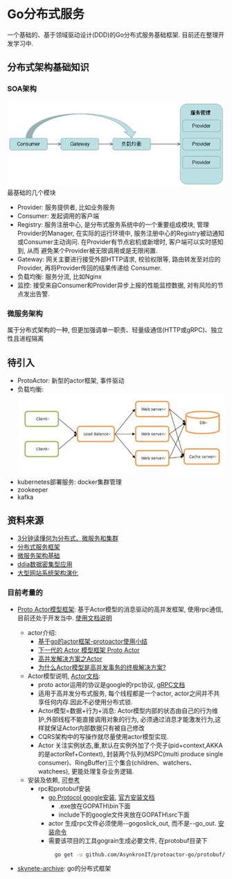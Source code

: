 # Go分布式服务

一个基础的、基于领域驱动设计(DDD)的Go分布式服务基础框架. 目前还在整理开发学习中.

## 分布式架构基础知识

### SOA架构

![](doc/picture/distributed%20frame/soa.png)
最基础的几个模块
- Provider: 服务提供者, 比如业务服务
- Consumer: 发起调用的客户端
- Registry: 服务注册中心, 是分布式服务系统中的一个重要组成模块, 管理Provider的Manager, 在实际的运行环境中,
服务注册中心的Registry被动通知或Consumer主动询问. 在Provider有节点宕机或新增时, 客户端可以实时感知到, 从而
避免某个Provider被无限调用或是无限闲置.
- Gateway: 网关主要进行接受外部HTTP请求, 校验权限等, 路由转发至对应的Provider, 再将Provider传回的结果传递给
Consumer.
- 负载均衡: 服务分流, 比如Nginx
- 监控: 接受来自Consumer和Provider异步上报的性能监控数据, 对有风险的节点发出告警.


### 微服务架构

属于分布式架构的一种, 但更加强调单一职责、轻量级通信(HTTP或gRPC)、独立性且进程隔离

## 待引入

- ProtoActor: 新型的actor框架, 事件驱动
- 负载均衡: ![](doc/picture/distributed%20frame/Load%20Balance.jpg)
- kubernetes部署服务: docker集群管理
- zookeeper
- kafka




## 资料来源
- [3分钟读懂何为分布式、微服务和集群](http://server.51cto.com/News-557053.htm)
- [分布式服务框架](https://www.cnblogs.com/jiyukai/p/9459983.html)
- [微服务架构基础](https://blog.csdn.net/javaxuexi123/article/details/79500619#commentBox)
- [ddia数据密集型应用](https://github.com/Vonng/ddia/blob/master/preface.md)
- [大型网站系统架构演化](http://www.cnblogs.com/leefreeman/p/3993449.html)

### 目前考量的
- [Proto Actor模型框架](https://github.com/AsynkronIT/protoactor-go): 基于Actor模型的消息驱动的高并发框架, 
使用rpc通信, 目前还处于开发当中. [使用文档说明](https://github.com/AsynkronIT/protoactor-go)
    - actor介绍:
        - [基于go的actor框架-protoactor使用小结](https://studygolang.com/articles/12302)
        - [下一代的 Actor 模型框架 Proto Actor](https://www.oschina.net/p/protoactor)
        - [高并发解决方案之Actor](https://www.cnblogs.com/gengzhe/p/6561655.html)
        - [为什么Actor模型是高并发事务的终极解决方案?](https://www.jdon.com/45728)
    - Actor模型说明, [Actor文档](http://proto.actor/docs/actors):
        - proto actor运用的协议是google的rpc协议, [gRPC文档](http://doc.oschina.net/grpc?t=60133)
        - 适用于高并发分布式服务, 每个线程都是一个actor, actor之间并不共享任何内存.因此不必使用分布式锁.
        - Actor模型=数据+行为+消息: Actor模型内部的状态由自己的行为维护,外部线程不能直接调用对象的行为,
        必须通过消息才能激发行为,这样就保证Actor内部数据只有被自己修改
        - CQRS架构中的写操作就尽量使用actor模型实现.
        - Actor 关注实例状态,重,默认在实例外加了个壳子(pid+context,AKKA的是actorRef+Context),
        封装两个队列(MSPC(multi produce single consumer)、RingBuffer)三个集合(children、watchers、watchees),
        更能处理复杂业务逻辑.
    - 安装及依赖, [可参考](https://travis-ci.org/AsynkronIT/protoactor-go/jobs/516220191)
        - rpc和protobuf安装
            - [go Protocol google安装](https://blog.csdn.net/u010230794/article/details/78606021), 
            [官方安装文档](https://github.com/golang/protobuf)
                - .exe放在GOPATH\bin下面
                - include下的google文件夹放在GOPATH\src下面
            - actor 生成rpc文件必须使用--gogoslick_out, 而不是--go_out. [安装命令](doc/updateproto.bat)
            - 需要该项目的工具gograin生成必要文件, 在protobuf目录下
                ```bash
                  go get -u github.com/AsynkronIT/protoactor-go/protobuf/protoc-gen-gograin
                ```
    
- [skynete-archive](https://github.com/skynetservices/skynet-archive): go的分布式框架